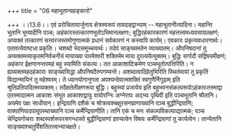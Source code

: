+++
title = "06 महाभूतान्यहङ्कारो"

+++
।।13.6।। एवं प्ररोचितायार्जुनाय क्षेत्रस्वरूपं तावदाहद्वाभ्याम् --
महाभूतानीत्यादिना। महान्ति भूतानि भूम्यादीनि पञ्च;
अहंकारस्तत्कारणभूतोऽभिमानलक्षणः; बुद्धिरहंकारकारणं
महत्तत्त्वमध्यवसायलक्षणं; अव्यक्तं तत्कारणं सत्त्वरजस्तमोगुणात्मकं
प्रधानं सर्वकारणं न कस्यापि कार्यम्। एवकारः प्रकृत्यवधारणार्थः।
एतावत्येवाष्टधा प्रकृतिः। चशब्दो भेदसमुच्चयार्थः। तदेवं साङ्ख्यमतेन
व्याख्यातम्। औपनिषदानां तु अव्यक्तमव्याकृतमनिर्वचनीयं मायाख्या
पारमेश्वरी शक्तिर्मम माया दुरत्ययेत्युक्तम्। बुद्धिः सर्गादौ
सद्विषयमीक्षणं; अहंकार ईक्षणानन्तरमहं बहु स्यामिति संकल्पः। तत
आकाशादिक्रमेण पञ्चभूतोत्पत्तिरिति। न ह्यव्यक्तमहदहंकाराः साङ्ख्यसिद्धा
औपनिषदैरुपगम्यन्ते। अशब्दत्वादिहेतुभिरिति स्थितंमायां तु प्रकृतिं
विद्यान्मायिनं तु महेश्वरम्। ते ध्यानयोगानुगता अपश्यन्देवात्मशक्तिं
स्वगुणैर्निगूढाम् इति श्रुतिप्रतिपादितमव्यक्तम्। तदैक्षतेतीक्षणरूपा
बुद्धिः। बहुस्यां प्रजायेय इति बहुभवनसंकल्परूपोऽहंकारःतस्माद्वा
एतस्मादात्मन आकाशः संभूत आकाशाद्वायुः वायोरग्निः अग्नेरापः अद्भ्यः
पृथिवी इति पञ्चभूतानि श्रौतानि। अयमेव पक्षः साधीयान्। इन्द्रियाणि दशैकं
च श्रोत्रत्वक्चक्षूरसनघ्राणाख्यानि पञ्च बुद्धीन्द्रियाणि;
वाक्पाणिपादपायूपस्थाख्यानि पञ्च कर्मेन्द्रियाणीति। तानि एकं च मनः
संकल्पविकल्पाद्यात्मकं; पञ्च चेन्द्रियगोचराः शब्दस्पर्शरूपरसगन्धास्ते
बुद्धीन्द्रियाणां ज्ञाप्यत्वेन विषयः कर्मेन्द्रियाणां तु कार्यत्वेन।
तान्येतानि साङ्ख्याश्चतुर्विंशतितत्त्वान्याचक्षते।
